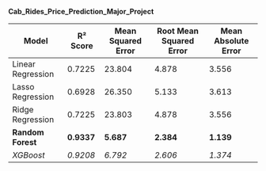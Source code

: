**Cab_Rides_Price_Prediction_Major_Project**





|     **Model**     |**R² Score** |**Mean Squared Error**| **Root Mean Squared Error** | **Mean Absolute Error** |
|-------------------|-------------|----------------------|-----------------------------|-------------------------|
| Linear Regression |   0.7225    |       23.804         |           4.878             |          3.556          |
| Lasso Regression  |   0.6928    |       26.350         |           5.133             |          3.613          |
| Ridge Regression  |   0.7225    |       23.803         |           4.878             |          3.556          |
| **Random Forest** |  **0.9337** |     **5.687**        |         **2.384**           |        **1.139**        |
|     _XGBoost_     |   _0.9208_  |       _6.792_        |           _2.606_           |          _1.374_        | 
